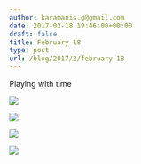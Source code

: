 ```yaml
---
author: karamanis.g@gmail.com
date: 2017-02-18 19:46:00+00:00
draft: false
title: February 18
type: post
url: /blog/2017/2/february-18
---
```


Playing with time



  
   ![](/images/2017-02-18-20172february-18/20170218-DSCF4878.jpg)

  

  
   ![](/images/2017-02-18-20172february-18/20170218-DSCF4886.jpg)

  

  
   ![](/images/2017-02-18-20172february-18/20170218-DSCF4883.jpg)

  

  
   ![](/images/2017-02-18-20172february-18/20170218-DSCF4881.jpg)

  


